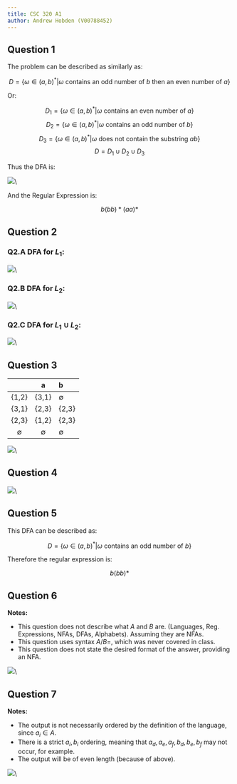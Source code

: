 ```yaml
---
title: CSC 320 A1
author: Andrew Hobden (V00788452)
---
```


## Question 1

The problem can be described as similarly as:

$$ D = \{ \omega \in (a,b)^* | \omega \text{ contains an odd number of } b \text{ then an even number of } a\} $$

Or:

$$ D_1 = \{ \omega \in (a,b)^* | \omega \text{ contains an even number of } a \} $$
$$ D_2 = \{ \omega \in (a,b)^* | \omega \text{ contains an odd number of } b \} $$
$$ D_3 = \{ \omega \in (a,b)^* | \omega \text{ does not contain the substring } ab \} $$
$$ D = D_1 \cup D_2 \cup   D_3 $$

Thus the DFA is:

![](img/1-dfa.png)\

And the Regular Expression is:

$$b(bb)*(aa)*$$

## Question 2

### Q2.A DFA for $L_1$:

![](img/2-l1.png)\


### Q2.B DFA for $L_2$:

![](img/2-l2.png)\


### Q2.C DFA for $L_1 \cup L_2$:

![](img/2-l3.png)\


## Question 3

|       | a     | b           |
|:-----:|:-----:|:------------|
| {1,2} | {3,1} | $\emptyset$ |
| {3,1} | {2,3} | {2,3}       |
| {2,3} | {1,2} | {2,3}       |
| $\emptyset$ | $\emptyset$ | $\emptyset$ |

![](img/3-dfa.png)\


## Question 4

![](img/4-nfa.png)\


## Question 5

This DFA can be described as:

$$ D = \{ \omega \in (a,b)^* | \omega \text{ contains an odd number of } b \} $$

Therefore the regular expression is:

$$ b(bb)* $$


## Question 6

**Notes:**

* This question does not describe what $A$ and $B$ are. (Languages, Reg. Expressions, NFAs, DFAs, Alphabets). Assuming they are NFAs.
* This question uses syntax $A/B=$, which was never covered in class.
* This question does not state the desired format of the answer, providing an NFA.

![](img/6-nfa.png)\


## Question 7

**Notes:**

* The output is not necessarily ordered by the definition of the language, since $a_i \in A$.
* There is a strict $a_i,b_i$ ordering, meaning that $a_d,a_e,a_f,b_d,b_e,b_f$ may not occur, for example.
* The output will be of even length (because of above).

![](img/7-nfa.png)\

